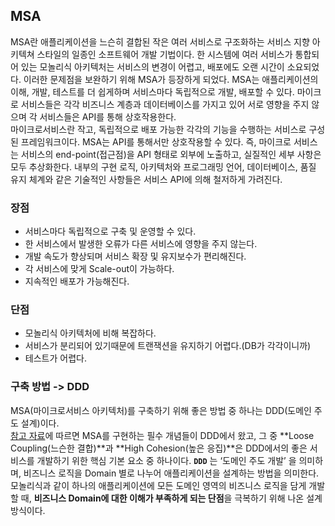 ## MSA
MSA란 애플리케이션을 느슨히 결합된 작은 여러 서비스로 구조화하는 서비스 지향 아키텍쳐 스타일의 일종인 소프트웨어 개발 기법이다. 
한 시스템에 여러 서비스가 통합되어 있는 모놀리식 아키텍처는 서비스의 변경이 어렵고, 배포에도 오랜 시간이 소요되었다. 
이러한 문제점을 보완하기 위해 MSA가 등장하게 되었다. MSA는 애플리케이션의 이해, 개발, 테스트를 더 쉽게하며 서비스마다 독립적으로 개발, 배포할 수 있다. 
마이크로 서비스들은 각각 비즈니스 계층과 데이터베이스를 가지고 있어 서로 영향을 주지 않으며 각 서비스들은 API를 통해 상호작용한다.
<br>
마이크로서비스란 작고, 독립적으로 배포 가능한 각각의 기능을 수행하는 서비스로 구성된 프레임워크이다.
MSA는 API를 통해서만 상호작용할 수 있다. 즉, 마이크로 서비스는 서비스의 end-point(접근점)을 API 형태로 외부에 노출하고, 실질적인 세부 사항은 모두 추상화한다.
내부의 구현 로직, 아키텍처와 프로그래밍 언어, 데이터베이스, 품질 유지 체계와 같은 기술적인 사항들은 서비스 API에 의해 철저하게 가려진다.

### 장점
- 서비스마다 독립적으로 구축 및 운영할 수 있다.
- 한 서비스에서 발생한 오류가 다른 서비스에 영향을 주지 않는다.
- 개발 속도가 향상되며 서비스 확장 및 유지보수가 편리해진다.
- 각 서비스에 맞게 Scale-out이 가능하다.
- 지속적인 배포가 가능해진다.

### 단점
- 모놀리식 아키텍처에 비해 복잡하다.
- 서비스가 분리되어 있기때문에 트랜잭션을 유지하기 어렵다.(DB가 각각이니까)
- 테스트가 어렵다.

### 구축 방법 -> DDD
MSA(마이크로서비스 아키텍처)를 구축하기 위해 좋은 방법 중 하나는 DDD(도메인 주도 설계)이다.<br>
[참고 자료](https://helloworld.kurly.com/blog/ddd-msa-service-development/)에 따르면 MSA를 구현하는 필수 개념들이 DDD에서 왔고, 그 중 **Loose Coupling(느슨한 결합)**과 **High Cohesion(높은 응집)**은 DDD에서의 좋은 서비스를 개발하기 위한 핵심 기본 요소 중 하나이다.
**`DDD`** 는 ‘도메인 주도 개발’ 을 의미하며, 비즈니스 로직을 Domain 별로 나누어 애플리케이션을 설계하는 방법을 의미한다. 모놀리식과 같이 하나의 애플리케이션에 모든 도메인 영역의 비즈니스 로직을 담게 개발할 때, **비즈니스 Domain에 대한 이해가 부족하게 되는 단점**을 극복하기 위해 나온 설계 방식이다.
